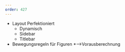 ```yaml
---
order: 427
---
```


* Layout Perfektioniert
  * Dynamisch
  * Sidebar
  * Titlebar
*  Bewegungsregeln für Figuren
  *-->Vorausberechnung